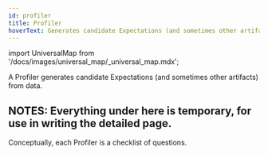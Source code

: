 ```yaml
---
id: profiler
title: Profiler
hoverText: Generates candidate Expectations (and sometimes other artifacts) from data.
---
```

import UniversalMap from '/docs/images/universal_map/_universal_map.mdx';

<UniversalMap setup='active' connect='active' create='active' validate='active'/>

A Profiler generates candidate Expectations (and sometimes other artifacts) from data.


NOTES: Everything under here is temporary, for use in writing the detailed page.
----------
Conceptually, each Profiler is a checklist of questions.